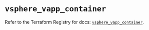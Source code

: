 # `vsphere_vapp_container`

Refer to the Terraform Registry for docs: [`vsphere_vapp_container`](https://registry.terraform.io/providers/hashicorp/vsphere/2.9.2/docs/resources/vapp_container).
